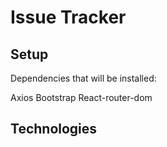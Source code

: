 # Issue Tracker

## Setup
Dependencies that will be installed:

Axios
Bootstrap
React-router-dom

## Technologies